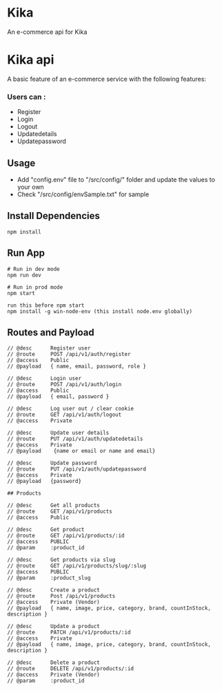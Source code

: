 # Kika
An e-commerce api for Kika
# Kika api

A basic feature of an e-commerce service with the following features:

### Users can :

- Register
- Login 
- Logout
- Updatedetails
- Updatepassword

## Usage

- Add "config.env" file to "/src/config/" folder and update the values to your own
- Check "/src/config/envSample.txt" for sample

## Install Dependencies

```
npm install
```

## Run App

```
# Run in dev mode
npm run dev

# Run in prod mode
npm start

run this before npm start
npm install -g win-node-env (this install node.env globally)
```
## Routes and Payload

```
// @desc      Register user
// @route     POST /api/v1/auth/register
// @access    Public
// @payload   { name, email, password, role }

// @desc      Login user
// @route     POST /api/v1/auth/login
// @access    Public
// @payload   { email, password } 

// @desc      Log user out / clear cookie
// @route     GET /api/v1/auth/logout
// @access    Private

// @desc      Update user details
// @route     PUT /api/v1/auth/updatedetails
// @access    Private
// @payload    {name or email or name and email}

// @desc      Update password
// @route     PUT /api/v1/auth/updatepassword
// @access    Private
// @payload   {password}

## Products

// @desc      Get all products
// @route     GET /api/v1/products
// @access    Public

// @desc      Get product
// @route     GET /api/v1/products/:id
// @access    PUBLIC
// @param     :product_id

// @desc      Get products via slug
// @route     GET /api/v1/products/slug/:slug
// @access    PUBLIC
// @param     :product_slug

// @desc      Create a product
// @route     Post /api/v1/products
// @access    Private (Vendor)
// @payload   { name, image, price, category, brand, countInStock, description }

// @desc      Update a product
// @route     PATCH /api/v1/products/:id
// @access    Private
// @payload   { name, image, price, category, brand, countInStock, description }

// @desc      Delete a product
// @route     DELETE /api/v1/products/:id
// @access    Private (Vendor)
// @param     :product_id


    
